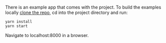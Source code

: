 There is an example app that comes with the project. To build the examples locally [clone the repo](https://github.com/da3dsoul/react-stonemason), cd into the project directory and run:



```
yarn install
yarn start
```



Navigate to localhost:8000 in a browser.
```
```
